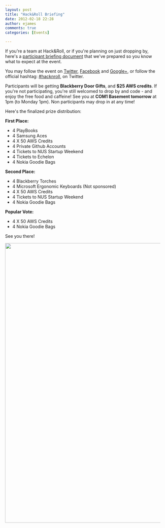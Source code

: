 ```yaml
---
layout: post
title: "Hack&Roll Briefing"
date: 2012-02-18 22:28
author: ejames
comments: true
categories: [Events]

---
```

If you're a team at Hack&amp;Roll, or if you're planning on just dropping by, here's a <a href="/res/2012/01/HackRollBriefing.pdf">participant briefing document</a> that we've prepared so you know what to expect at the event.

You may follow the event on <a href="https://twitter.com/nushackers">Twitter</a>, <a href="http://www.facebook.com/pages/NUS-Hackers/164904410234667">Facebook</a> and <a href="https://plus.google.com/116062151863023912691/posts">Google+</a>, or follow the official hashtag: <a href="https://twitter.com/#!/search/%23hacknroll">#hacknroll</a>, on Twitter.

Participants will be getting <strong>Blackberry Door Gifts</strong>, and <strong>$25 AWS credits</strong>. If you're not participating, you're still welcomed to drop by and code - and enjoy the free food and caffeine! See you at <strong>COM1 Basement tomorrow</strong> at 1pm (to Monday 1pm). Non participants may drop in at any time!

Here's the finalized prize distribution:

<strong>First Place:</strong>
<ul>
	<li>4 PlayBooks</li>
	<li>4 Samsung Aces</li>
	<li>4 X 50 AWS Credits</li>
	<li>4 Private Github Accounts</li>
	<li>4 Tickets to NUS Startup Weekend</li>
	<li>4 Tickets to Echelon</li>
	<li>4 Nokia Goodie Bags</li>
</ul>
<strong>Second Place:</strong>
<ul>
	<li>4 Blackberry Torches</li>
	<li>4 Microsoft Ergonomic Keyboards (Not sponsored)</li>
	<li>4 X 50 AWS Credits</li>
	<li>4 Tickets to NUS Startup Weekend</li>
	<li>4 Nokia Goodie Bags</li>
</ul>
<strong>Popular Vote:</strong>
<ul>
	<li>4 X 50 AWS Credits</li>
	<li>4 Nokia Goodie Bags</li>
</ul>

See you there!

<a href="/res/2012/02/hacknrollposterthird.jpg"><img src="/res/2012/02/hacknrollposterthird-724x1024.jpg" alt="" title="hacknrollposterthird" width="640" height="905" class="alignleft size-large wp-image-2215" /></a>
